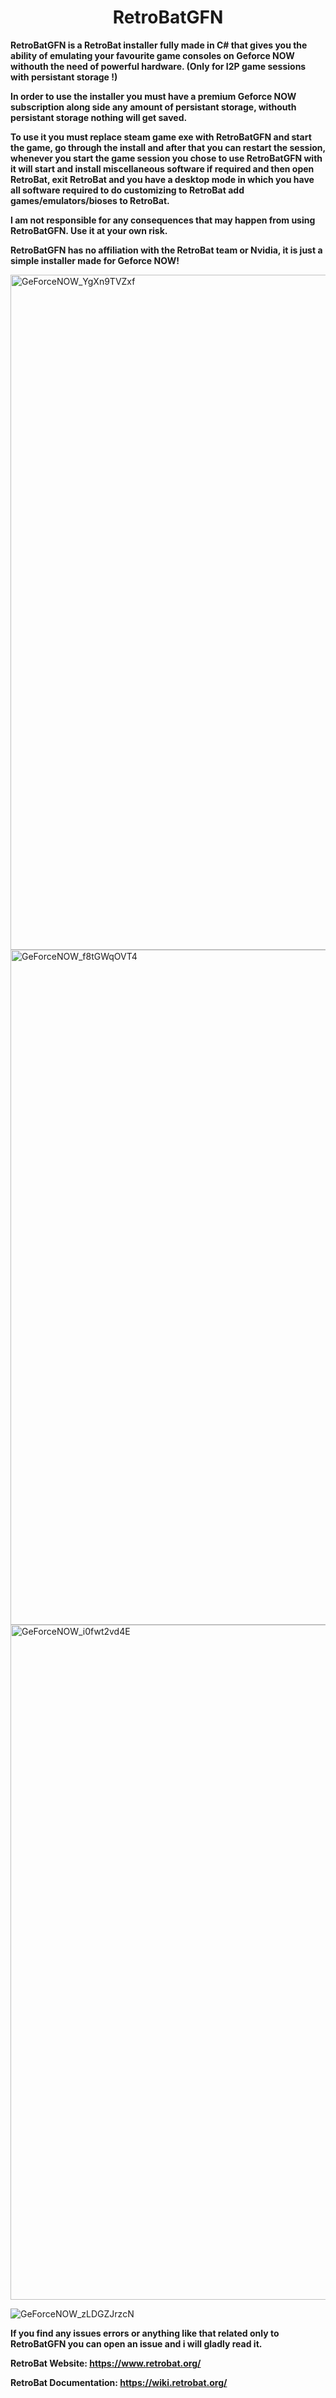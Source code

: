 <H1 align="center">RetroBatGFN</H1>

**RetroBatGFN is a RetroBat installer fully made in C# that gives you the ability of emulating your favourite game consoles on Geforce NOW withouth the need of powerful hardware. (Only for I2P game sessions with persistant storage !)**

**In order to use the installer you must have a premium Geforce NOW subscription along side any amount of persistant storage, withouth persistant storage nothing will get saved.**

**To use it you must replace steam game exe with RetroBatGFN and start the game, go through the install and after that you can restart the session, whenever you start the game session you chose to use RetroBatGFN with it will start and install miscellaneous software if required and then open RetroBat, exit RetroBat and you have a desktop mode in which you have all software required to do customizing to RetroBat add games/emulators/bioses to RetroBat.**

**I am not responsible for any consequences that may happen from using RetroBatGFN. Use it at your own risk.**

**RetroBatGFN has no affiliation with the RetroBat team or Nvidia, it is just a simple installer made for Geforce NOW!**

<img width="1920" height="1080" alt="GeForceNOW_YgXn9TVZxf" src="https://github.com/user-attachments/assets/2769fba7-fb9e-4b37-aec6-a0e0dac78f5f" />

<img width="1920" height="1080" alt="GeForceNOW_f8tGWqOVT4" src="https://github.com/user-attachments/assets/9c58c068-4dab-498d-8844-08946c772b5b" />

<img width="1920" height="1080" alt="GeForceNOW_i0fwt2vd4E" src="https://github.com/user-attachments/assets/3ac49e84-e730-4d5f-b8c3-e198d9eda64b" />

![GeForceNOW_zLDGZJrzcN](https://github.com/user-attachments/assets/4fcfe8df-05dd-4c0f-8e64-442c56cbec5b)

**If you find any issues errors or anything like that related only to RetroBatGFN you can open an issue and i will gladly read it.**

**RetroBat Website: https://www.retrobat.org/**

**RetroBat Documentation: https://wiki.retrobat.org/**
